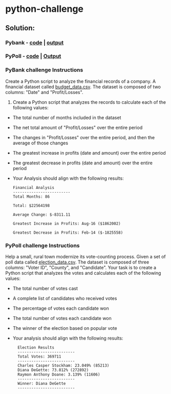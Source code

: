 # python-challenge

## Solution:
### Pybank - [code](https://github.com/Saurabh-Lakhanpal/python-challenge/blob/main/PyBank/main_PyBanksolution.py) | [output](https://github.com/Saurabh-Lakhanpal/python-challenge/blob/main/PyBank/analysis/budget_analysis.txt)

### PyPoll - [code]() | [Output]()

### PyBank challenge Instructions

Create a Python script to analyze the financial records of a company. A financial dataset called [budget_data.csv](https://github.com/Saurabh-Lakhanpal/python-challenge/blob/main/Starter_Code/PyBank/Resources/budget_data.csv). The dataset is composed of two columns: "Date" and "Profit/Losses".

1. Create a Python script that analyzes the records to calculate each of the following values:

- The total number of months included in the dataset

- The net total amount of "Profit/Losses" over the entire period

- The changes in "Profit/Losses" over the entire period, and then the average of those changes

- The greatest increase in profits (date and amount) over the entire period

- The greatest decrease in profits (date and amount) over the entire period

- Your Analysis should align with the following results:

      Financial Analysis
      -------------------------
      Total Months: 86

      Total: $22564198

      Average Change: $-8311.11

      Greatest Increase in Profits: Aug-16 ($1862002)

      Greatest Decrease in Profits: Feb-14 ($-1825558)


### PyPoll challenge Instructions

Help a small, rural town modernize its vote-counting process.
Given a set of poll data called [election_data.csv](https://github.com/Saurabh-Lakhanpal/python-challenge/blob/main/Starter_Code/PyPoll/Resources/election_data.csv). The dataset is composed of three columns: "Voter ID", "County", and "Candidate". Your task is to create a Python script that analyzes the votes and calculates each of the following values:

- The total number of votes cast

- A complete list of candidates who received votes

- The percentage of votes each candidate won

- The total number of votes each candidate won

- The winner of the election based on popular vote

- Your analysis should align with the following results:

        Election Results
        -------------------------
        Total Votes: 369711
        -------------------------
        Charles Casper Stockham: 23.049% (85213)
        Diana DeGette: 73.812% (272892)
        Raymon Anthony Doane: 3.139% (11606)
        -------------------------
        Winner: Diana DeGette
        -------------------------
